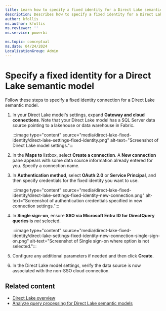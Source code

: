 ```yaml
---
title: Learn how to specify a fixed identity for a Direct Lake semantic model in Power BI and Microsoft Fabric
description: Describes how to specify a fixed identity for a Direct Lake semantic model in Power BI and Microsoft Fabric.
author: kfollis
ms.author: kfollis
ms.reviewer: ''
ms.service: powerbi

ms.topic: conceptual
ms.date: 04/24/2024
LocalizationGroup: Admin
---
```


# Specify a fixed identity for a Direct Lake semantic model

Follow these steps to specify a fixed identity connection for a Direct Lake semantic model.

1. In your Direct Lake model's settings, expand **Gateway and cloud connections**. Note that your Direct Lake model has a SQL Server data source pointing to a lakehouse or data warehouse in Fabric.

    :::image type="content" source="media/direct-lake-fixed-identity/direct-lake-settings-fixed-identity.png" alt-text="Screenshot of Direct Lake model settings.":::

1. In the **Maps to** listbox, select **Create a connection**. A **New connection** pane appears with some data source information already entered for you. Specify a connection name.

1. In **Authentication method**, select **OAuth 2.0** or **Service Principal**,  and then specify credentials for the fixed identity you want to use.

    :::image type="content" source="media/direct-lake-fixed-identity/direct-lake-settings-fixed-identity-new-connection.png" alt-text="Screenshot of authentication credentials specified in new connection settings.":::

1. In **Single sign-on**, ensure **SSO via Microsoft Entra ID for DirectQuery queries** is *not* selected.

    :::image type="content" source="media/direct-lake-fixed-identity/direct-lake-settings-fixed-identity-new-connection-single-sign-on.png" alt-text="Screenshot of Single sign-on where option is not selected.":::

1. Configure any additional parameters if needed and then click **Create**.

1. In the Direct Lake model settings, verify the data source is now associated with the non-SSO cloud connection.

## Related content

- [Direct Lake overview](direct-lake-overview.md)  
- [Analyze query processing for Direct Lake semantic models](direct-lake-analyze-query-processing.md)  
